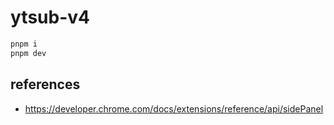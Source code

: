 # ytsub-v4

```sh
pnpm i
pnpm dev
```

## references

- https://developer.chrome.com/docs/extensions/reference/api/sidePanel
